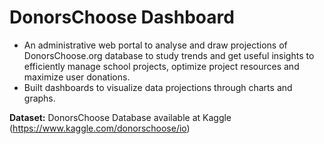 # DonorsChoose Dashboard

* An administrative web portal to analyse and draw projections of DonorsChoose.org database to study trends and get useful insights to efficiently manage school projects, optimize  project  resources  and  maximize  user  donations.
* Built  dashboards  to  visualize  data  projections  through  charts  and  graphs. 

**Dataset:** DonorsChoose Database available at Kaggle (https://www.kaggle.com/donorschoose/io)
